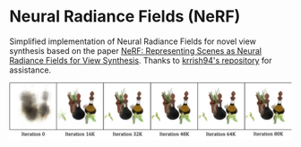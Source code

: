 # Neural Radiance Fields (NeRF)

Simplified implementation of Neural Radiance Fields for novel view synthesis based on the paper [NeRF: Representing Scenes as Neural Radiance Fields for View Synthesis](https://arxiv.org/abs/2003.08934). Thanks to [krrish94's repository](https://github.com/krrish94/nerf-pytorch) for assistance.

![visualizaiton](visualization.png)
